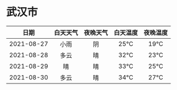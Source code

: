 # 武汉市
|日期|白天天气|夜晚天气|白天温度|夜晚温度|
|:--:|:--:|:--:|:--:|:--:|
|2021-08-27|小雨|阴|25℃|19℃|
|2021-08-28|多云|晴|32℃|23℃|
|2021-08-29|晴|晴|33℃|25℃|
|2021-08-30|多云|晴|34℃|27℃|
